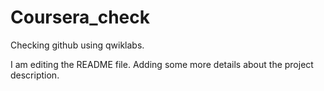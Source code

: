 # Coursera_check
Checking github using qwiklabs.

I am editing the README file. Adding some more details about the project description.

